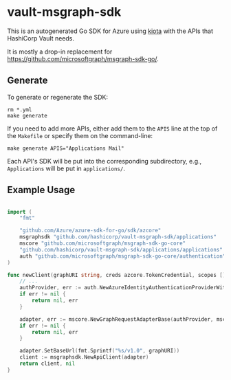 # vault-msgraph-sdk

This is an autogenerated Go SDK for Azure using [kiota](https://github.com/microsoft/kiota) with the APIs that HashiCorp Vault needs.

It is mostly a drop-in replacement for https://github.com/microsoftgraph/msgraph-sdk-go/.

## Generate

To generate or regenerate the SDK:

```
rm *.yml
make generate
```

If you need to add more APIs, either add them to the `APIS` line at the top of the `Makefile` or specify them on the command-line:

```
make generate APIS="Applications Mail"
```

Each API's SDK will be put into the corresponding subdirectory, e.g., `Applications` will be put in `applications/`.

## Example Usage

```go

import (
	"fmt"

	"github.com/Azure/azure-sdk-for-go/sdk/azcore"
	msgraphsdk "github.com/hashicorp/vault-msgraph-sdk/applications"
	mscore "github.com/microsoftgraph/msgraph-sdk-go-core"
	"github.com/hashicorp/vault-msgraph-sdk/applications/applications"
	auth "github.com/microsoftgraph/msgraph-sdk-go-core/authentication"
)

func newClient(graphURI string, creds azcore.TokenCredential, scopes []string) (*msgraphsdkgo.ApiClient, error) {
	// ...
	authProvider, err := auth.NewAzureIdentityAuthenticationProviderWithScopes(creds, scopes)
	if err != nil {
		return nil, err
	}

	adapter, err := mscore.NewGraphRequestAdapterBase(authProvider, mscore.GraphClientOptions{})
	if err != nil {
		return nil, err
	}

	adapter.SetBaseUrl(fmt.Sprintf("%s/v1.0", graphURI))
	client := msgraphsdk.NewApiClient(adapter)
	return client, nil
}
```